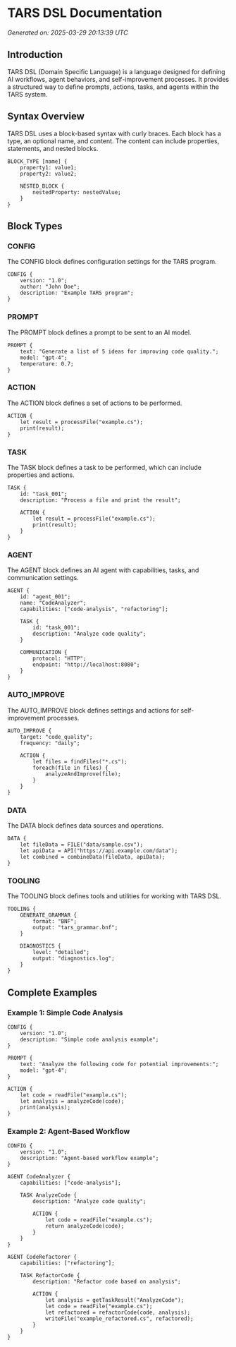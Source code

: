 # TARS DSL Documentation

*Generated on: 2025-03-29 20:13:39 UTC*

## Introduction

TARS DSL (Domain Specific Language) is a language designed for defining AI workflows, agent behaviors, and self-improvement processes. It provides a structured way to define prompts, actions, tasks, and agents within the TARS system.

## Syntax Overview

TARS DSL uses a block-based syntax with curly braces. Each block has a type, an optional name, and content. The content can include properties, statements, and nested blocks.

```
BLOCK_TYPE [name] {
    property1: value1;
    property2: value2;
    
    NESTED_BLOCK {
        nestedProperty: nestedValue;
    }
}
```

## Block Types

### CONFIG

The CONFIG block defines configuration settings for the TARS program.

```
CONFIG {
    version: "1.0";
    author: "John Doe";
    description: "Example TARS program";
}
```

### PROMPT

The PROMPT block defines a prompt to be sent to an AI model.

```
PROMPT {
    text: "Generate a list of 5 ideas for improving code quality.";
    model: "gpt-4";
    temperature: 0.7;
}
```

### ACTION

The ACTION block defines a set of actions to be performed.

```
ACTION {
    let result = processFile("example.cs");
    print(result);
}
```

### TASK

The TASK block defines a task to be performed, which can include properties and actions.

```
TASK {
    id: "task_001";
    description: "Process a file and print the result";
    
    ACTION {
        let result = processFile("example.cs");
        print(result);
    }
}
```

### AGENT

The AGENT block defines an AI agent with capabilities, tasks, and communication settings.

```
AGENT {
    id: "agent_001";
    name: "CodeAnalyzer";
    capabilities: ["code-analysis", "refactoring"];
    
    TASK {
        id: "task_001";
        description: "Analyze code quality";
    }
    
    COMMUNICATION {
        protocol: "HTTP";
        endpoint: "http://localhost:8080";
    }
}
```

### AUTO_IMPROVE

The AUTO_IMPROVE block defines settings and actions for self-improvement processes.

```
AUTO_IMPROVE {
    target: "code_quality";
    frequency: "daily";
    
    ACTION {
        let files = findFiles("*.cs");
        foreach(file in files) {
            analyzeAndImprove(file);
        }
    }
}
```

### DATA

The DATA block defines data sources and operations.

```
DATA {
    let fileData = FILE("data/sample.csv");
    let apiData = API("https://api.example.com/data");
    let combined = combineData(fileData, apiData);
}
```

### TOOLING

The TOOLING block defines tools and utilities for working with TARS DSL.

```
TOOLING {
    GENERATE_GRAMMAR {
        format: "BNF";
        output: "tars_grammar.bnf";
    }
    
    DIAGNOSTICS {
        level: "detailed";
        output: "diagnostics.log";
    }
}
```

## Complete Examples

### Example 1: Simple Code Analysis

```
CONFIG {
    version: "1.0";
    description: "Simple code analysis example";
}

PROMPT {
    text: "Analyze the following code for potential improvements:";
    model: "gpt-4";
}

ACTION {
    let code = readFile("example.cs");
    let analysis = analyzeCode(code);
    print(analysis);
}
```

### Example 2: Agent-Based Workflow

```
CONFIG {
    version: "1.0";
    description: "Agent-based workflow example";
}

AGENT CodeAnalyzer {
    capabilities: ["code-analysis"];
    
    TASK AnalyzeCode {
        description: "Analyze code quality";
        
        ACTION {
            let code = readFile("example.cs");
            return analyzeCode(code);
        }
    }
}

AGENT CodeRefactorer {
    capabilities: ["refactoring"];
    
    TASK RefactorCode {
        description: "Refactor code based on analysis";
        
        ACTION {
            let analysis = getTaskResult("AnalyzeCode");
            let code = readFile("example.cs");
            let refactored = refactorCode(code, analysis);
            writeFile("example_refactored.cs", refactored);
        }
    }
}
```
